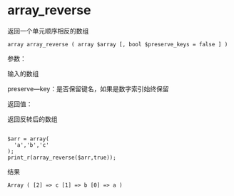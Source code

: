# array\_reverse

返回一个单元顺序相反的数组

```
array array_reverse ( array $array [, bool $preserve_keys = false ] )
```

参数：

输入的数组

preserve—key：是否保留键名，如果是数字索引始终保留

返回值：

返回反转后的数组

```

$arr = array(
  'a','b','c'
);
print_r(array_reverse($arr,true));

```

结果

```
Array ( [2] => c [1] => b [0] => a )
```



